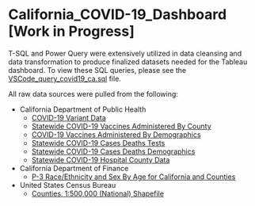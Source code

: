 # California_COVID-19_Dashboard [Work in Progress]

T-SQL and Power Query were extensively utilized in data cleansing and data transformation to produce finalized datasets needed for the Tableau dashboard.  To view these SQL queries, please see the [VSCode_query_covid19_ca.sql](https://github.com/Myrkvior/California_COVID-19_Dashboard/blob/main/VSCode_query_covid19_ca.sql) file.

All raw data sources were pulled from the following:

* California Department of Public Health
  * [COVID-19 Variant Data](https://data.chhs.ca.gov/dataset/covid-19-variant-data)
  * [Statewide COVID-19 Vaccines Administered By County](https://data.chhs.ca.gov/dataset/vaccine-progress-dashboard)
  * [COVID-19 Vaccines Administered By Demographics](https://data.chhs.ca.gov/dataset/vaccine-progress-dashboard)
  * [Statewide COVID-19 Cases Deaths Tests](https://data.chhs.ca.gov/dataset/covid-19-time-series-metrics-by-county-and-state)
  * [Statewide COVID-19 Cases Deaths Demographics](https://data.chhs.ca.gov/dataset/covid-19-time-series-metrics-by-county-and-state)
  * [Statewide COVID-19 Hospital County Data](https://data.ca.gov/dataset/covid-19-hospital-data1)
* California Department of Finance
  * [P-3 Race/Ethnicity and Sex By Age for California and Counties](https://dof.ca.gov/forecasting/demographics/projections/)
* United States Census Bureau
  * [Counties, 1:500,000 (National) Shapefile](https://www.census.gov/geographies/mapping-files/time-series/geo/cartographic-boundary.2020.html)
